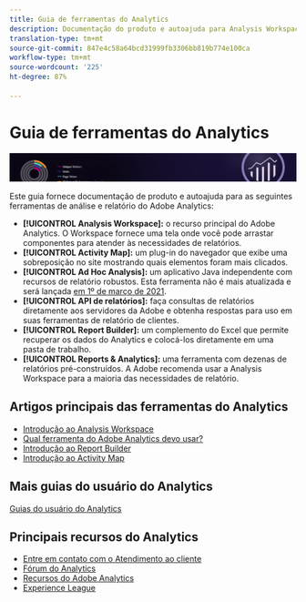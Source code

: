 ```yaml
---
title: Guia de ferramentas do Analytics
description: Documentação do produto e autoajuda para Analysis Workspace, Activity Map, Report Builder, API do Relatórios e Relatórios e análises.
translation-type: tm+mt
source-git-commit: 847e4c58a64bcd31999fb3306bb819b774e100ca
workflow-type: tm+mt
source-wordcount: '225'
ht-degree: 87%

---
```



# Guia de ferramentas do Analytics

![Banner](../../assets/doc_banner_analyze.png)

Este guia fornece documentação de produto e autoajuda para as seguintes ferramentas de análise e relatório do Adobe Analytics:

* **[!UICONTROL Analysis Workspace]:** o recurso principal do Adobe Analytics. O Workspace fornece uma tela onde você pode arrastar componentes para atender às necessidades de relatórios.
* **[!UICONTROL Activity Map]:** um plug-in do navegador que exibe uma sobreposição no site mostrando quais elementos foram mais clicados.
* **[!UICONTROL Ad Hoc Analysis]:** um aplicativo Java independente com recursos de relatório robustos. Esta ferramenta não é mais atualizada e será lançada [em 1º de março de 2021](https://spark.adobe.com/page/S9Bhp66VJ2fEn/).
* **[!UICONTROL API de relatórios]:** faça consultas de relatórios diretamente aos servidores da Adobe e obtenha respostas para uso em suas ferramentas de relatório de clientes.
* **[!UICONTROL Report Builder]:** um complemento do Excel que permite recuperar os dados do Analytics e colocá-los diretamente em uma pasta de trabalho.
* **[!UICONTROL Reports &amp; Analytics]:** uma ferramenta com dezenas de relatórios pré-construídos. A Adobe recomenda usar a Analysis Workspace para a maioria das necessidades de relatório.

## Artigos principais das ferramentas do Analytics

* [Introdução ao Analysis Workspace](analysis-workspace/home.md)
* [Qual ferramenta do Adobe Analytics devo usar?](/help/admin/c-analytics-product-comparison/which-analytics-tool.md)
* [Introdução ao Report Builder](report-builder/home.md)
* [Introdução ao Activity Map](activity-map/activity-map.md)

## Mais guias do usuário do Analytics

[Guias do usuário do Analytics](/help/landing/home.md)

## Principais recursos do Analytics

* [Entre em contato com o Atendimento ao cliente](https://helpx.adobe.com/br/contact/enterprise-support.ec.html)
* [Fórum do Analytics](https://forums.adobe.com/community/experience-cloud/analytics-cloud/analytics)
* [Recursos do Adobe Analytics](https://forums.adobe.com/message/10660755)
* [Experience League](https://landing.adobe.com/experience-league/)
